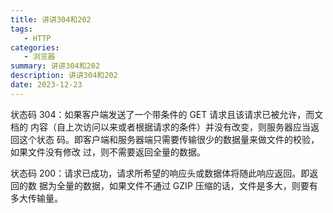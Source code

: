 ```yaml
---
title: 讲讲304和202
tags: 
   - HTTP
categories: 
   - 浏览器
summary: 讲讲304和202
description: 讲讲304和202
date: 2023-12-23
---
```




状态码 304：如果客户端发送了一个带条件的 GET 请求且该请求已被允许，而文档的 内容（自上次访问以来或者根据请求的条件）并没有改变，则服务器应当返回这个状态 码。即客户端和服务器端只需要传输很少的数据量来做文件的校验，如果文件没有修改 过，则不需要返回全量的数据。

状态码 200：请求已成功，请求所希望的响应头或数据体将随此响应返回。即返回的数 据为全量的数据，如果文件不通过 GZIP 压缩的话，文件是多大，则要有多大传输量。 

